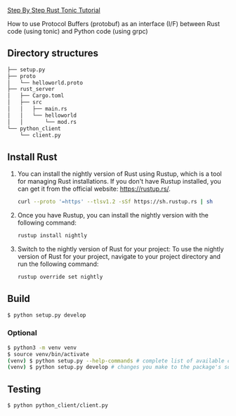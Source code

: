 

[Step By Step Rust Tonic Tutorial](https://github.com/hyperium/tonic/blob/master/examples/helloworld-tutorial.md)

How to use Protocol Buffers (protobuf) as an interface (I/F) between Rust code (using tonic) and Python code (using grpc)

## Directory structures

```bash
├── setup.py
├── proto
│   └── helloworld.proto
├── rust_server
│   ├── Cargo.toml
│   ├── src
│   │   ├── main.rs
│   │   └── helloworld
│   │       └── mod.rs
└── python_client
    └── client.py
```

## Install Rust 

1. You can install the nightly version of Rust using Rustup, which is a tool for managing Rust installations. 
   If you don't have Rustup installed, you can get it from the official website: https://rustup.rs/. 
   
   ```bash
   curl --proto '=https' --tlsv1.2 -sSf https://sh.rustup.rs | sh
   ```
   
2. Once you have Rustup, you can install the nightly version with the following command:

   ```bash
   rustup install nightly
   ```

3. Switch to the nightly version of Rust for your project:
   To use the nightly version of Rust for your project, navigate to your project directory and run the following command:

   ```bash
   rustup override set nightly
   ```

## Build

```bash
$ python setup.py develop
```

### Optional

```bash
$ python3 -m venv venv
$ source venv/bin/activate
(venv) $ python setup.py --help-commands # complete list of available commands for your specific package, ie python setup.py build etc. 
(venv) $ python setup.py develop # changes you make to the package's source code will immediately affect the installed package
```

## Testing

```bash
$ python python_client/client.py
```